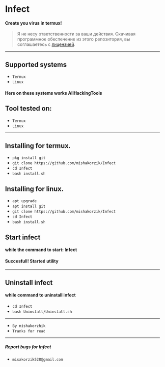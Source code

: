 # Infect
#### Create you virus in termux!

> Я не несу ответственности за ваши действия. Скачивая программное обеспечение из этого репозитория, вы соглашаетесь с [лицензией](https://github.com/mishakorzik/Infect/blob/main/LICENSE).

---------
## Supported systems

* `Termux`
* `Linux`

#### Here on these systems works AllHackingTools

## Tool tested on:

* `Termux`
* `Linux`

---

## Installing for termux.

* `pkg install git`
* `git clone https://github.com/mishakorzik/Infect`
* `cd Infect`
* `bash install.sh`

## Installing for linux.

* `apt upgrade`
* `apt install git`
* `git clone https://github.com/mishakorzik/Infect`
* `cd Infect`
* `bash install.sh`

## Start infect
#### while the command to start: Infect

#### Succesfull! Started utility

-----------
## Uninstall infect
#### while command to uninstall infect

* `cd Infect`
* `bash Uninstall/Uninstall.sh`
---------------
* `By mishakorzhik`
* `Tranks for read`

-------
##### Report bugs for Infect
* `misakorzik528@gmail.com` 

